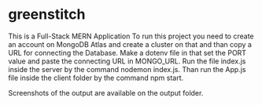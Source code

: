 # greenstitch
This is a Full-Stack MERN Application
To run this project you need to create an account on MongoDB Atlas and create a cluster on that and than copy a URL for connecting the Database.
Make a dotenv file in that set the PORT value and paste the connecting URL in MONGO_URL.
Run the file index.js inside the server by the command nodemon index.js.
Than run the App.js file inside the client folder by the command npm start.



Screenshots of the output are available on the output folder.
